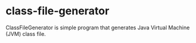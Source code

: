 # class-file-generator
ClassFileGenerator is simple program that generates Java Virtual Machine (JVM) class file.
